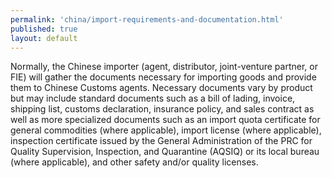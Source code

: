 ```yaml
--- 
permalink: 'china/import-requirements-and-documentation.html' 
published: true 
layout: default
---
```

Normally, the Chinese importer (agent, distributor, joint-venture partner, or FIE) will gather the documents necessary for importing goods and provide them to Chinese Customs agents. Necessary documents vary by product but may include standard documents such as a bill of lading, invoice, shipping list, customs declaration, insurance policy, and sales contract as well as more specialized documents such as an import quota certificate for general commodities (where applicable), import license (where applicable), inspection certificate issued by the General Administration of the PRC for Quality Supervision, Inspection, and Quarantine (AQSIQ) or its local bureau (where applicable), and other safety and/or quality licenses.
